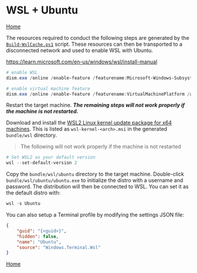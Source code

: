 # WSL + Ubuntu
[Home](./index.md)

The resources required to conduct the following steps are generated by the [`Build-WslCache.ps1`](./scripts/Build-WslCache.md) script. These resources can then be transported to a disconnected network and used to enable WSL with Ubuntu.

https://learn.microsoft.com/en-us/windows/wsl/install-manual

```PowerShell
# enable WSL
dism.exe /online /enable-feature /featurename:Microsoft-Windows-Subsystem-Linux /all /norestart

# enable virtual machine feature
dism.exe /online /enable-feature /featurename:VirtualMachinePlatform /all /norestart
```

Restart the target machine. ***The remaining steps will not work properly if the machine is not restarted.***

Download and install the [WSL2 Linux kernel update package for x64 machines](https://aka.ms/wsl2kernelmsix64). This is listed as `wsl-kernel-<arch>.msi` in the generated `bundle/wsl` directory.

> The following will not work properly if the machine is not restarted

```PowerShell
# Set WSL2 as your default version
wsl --set-default-version 2
```

Copy the `bundle/wsl/ubuntu` directory to the target machine. Double-click `bundle/wsl/ubuntu/ubuntu.exe` to initialize the distro with a username and password. The distribution will then be connected to WSL. You can set it as the default distro with:

```powershell
wsl -s Ubuntu
```

You can also setup a Terminal profile by modifying the settings JSON file:

```json
{
    "guid": "{<guid>}",
    "hidden": false,
    "name": "Ubuntu",
    "source": "Windows.Terminal.Wsl"
}
```

[Home](./index.md)